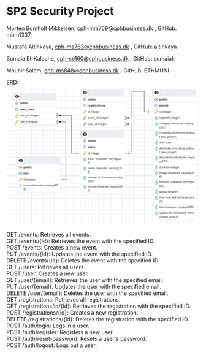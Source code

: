 # SP2 Security Project

Morten Bomholt Mikkelsen, cph-mm769@cphbusiness.dk , GitHub:  mbm1337

Mustafa Altinkaya, cph-ma763@cphbusiness.dk , GitHub: altinkaya

Sumaia El-Kalache, cph-se160@cphbusiness.dk , GitHub: sumaiak

Mounir Salem, cph-ms848@cphbusiness.dk , GitHub: ETHMUNI

ERD:
![ERD](images/eerd.png)



GET /events: Retrieves all events.  
GET /events/{id}: Retrieves the event with the specified ID.  
POST /events: Creates a new event.  
PUT /events/{id}: Updates the event with the specified ID.  
DELETE /events/{id}: Deletes the event with the specified ID.  
GET /users: Retrieves all users.  
POST /user: Creates a new user.  
GET /user/{email}: Retrieves the user with the specified email.  
PUT /user/{email}: Updates the user with the specified email.  
DELETE /user/{email}: Deletes the user with the specified email.  
GET /registrations: Retrieves all registrations.  
GET /registrations/id/{id}: Retrieves the registration with the specified ID.  
POST /registrations/{id}: Creates a new registration.  
DELETE /registrations/{id}: Deletes the registration with the specified ID.  
POST /auth/login: Logs in a user.  
POST /auth/register: Registers a new user.  
POST /auth/reset-password: Resets a user's password.  
POST /auth/logout: Logs out a user.

